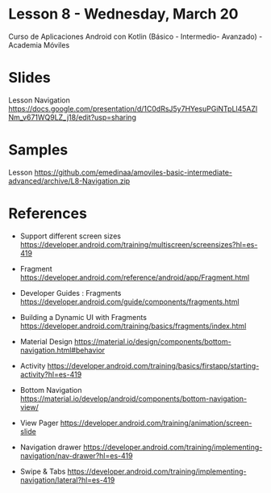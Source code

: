 # Lesson 8 - Wednesday,  March 20
Curso de Aplicaciones Android con Kotlin (Básico - Intermedio- Avanzado) - Academia Móviles 

# Slides

Lesson Navigation https://docs.google.com/presentation/d/1C0dRsJ5y7HYesuPGiNTpLl45AZlNm_v671WQ9LZ_j18/edit?usp=sharing

# Samples

Lesson https://github.com/emedinaa/amoviles-basic-intermediate-advanced/archive/L8-Navigation.zip


# References

- Support different screen sizes  https://developer.android.com/training/multiscreen/screensizes?hl=es-419

- Fragment https://developer.android.com/reference/android/app/Fragment.html

- Developer Guides : Fragments https://developer.android.com/guide/components/fragments.html

- Building a Dynamic UI with Fragments https://developer.android.com/training/basics/fragments/index.html

- Material Design https://material.io/design/components/bottom-navigation.html#behavior

- Activity https://developer.android.com/training/basics/firstapp/starting-activity?hl=es-419

- Bottom Navigation https://material.io/develop/android/components/bottom-navigation-view/

- View Pager https://developer.android.com/training/animation/screen-slide

- Navigation drawer https://developer.android.com/training/implementing-navigation/nav-drawer?hl=es-419

- Swipe & Tabs https://developer.android.com/training/implementing-navigation/lateral?hl=es-419
